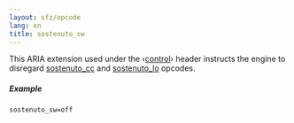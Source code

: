 ```yaml
---
layout: sfz/opcode
lang: en
title: sostenuto_sw
---
```

This ARIA extension used under the ‹[control](/headers/control)› header
instructs the engine to disregard [sostenuto_cc](sostenuto_cc) and
[sostenuto_lo](sostenuto_cc) opcodes.

##### Example

```
sostenuto_sw=off
```
